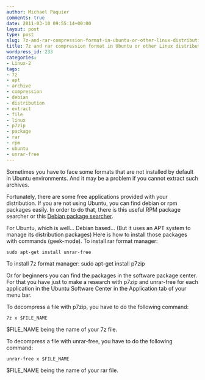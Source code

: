 ```yaml
---
author: Michael Paquier
comments: true
date: 2011-03-10 09:55:14+00:00
layout: post
type: post
slug: 7z-and-rar-compression-format-in-ubuntu-or-other-linux-distributions
title: 7z and rar compression format in Ubuntu or other Linux distributions
wordpress_id: 233
categories:
- Linux-2
tags:
- 7z
- apt
- archive
- compression
- debian
- distribution
- extract
- file
- linux
- p7zip
- package
- rar
- rpm
- ubuntu
- unrar-free
---
```


Sometimes you have to face some formats that are not installed by default in Ubuntu environments.
And it may be a problem if you cannot extract such archives.

Fortunately, there are some free applications provided with your distribution.
If you are not using Ubuntu, you can find debian or rpm packages easily.
In order to do that, there is this useful RPM package searcher
or this [Debian package searcher](http://www.debian.org/distrib/packages.en.html).

For Ubuntu, which is well... Debian based... (But it uses an APT system to manage its distribution packages)
Here is how to install those packages with commands (geek-mode).
To install rar format manager:

    sudo apt-get install unrar-free

To install 7z format manager:
    sudo apt-get install p7zip

Or for beginners you can find the packages in the software package center.
For that you have just to make a research with p7zip and unrar-free for each application in the Ubuntu Software Center in the Application tab of your menu bar.

To decompress a file with p7zip, you have to do the following command:

    7z x $FILE_NAME

$FILE_NAME being the name of your 7z file.

To decompress a file with unrar-free, you have to do the following command:

    unrar-free x $FILE_NAME

$FILE_NAME being the name of your rar file.
